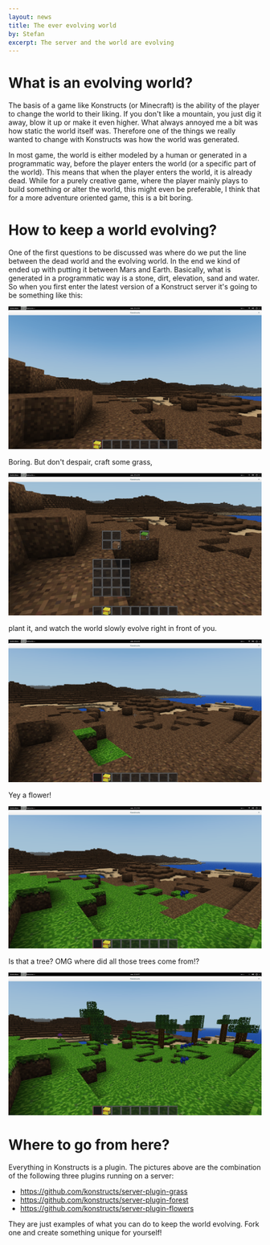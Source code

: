 ```yaml
---
layout: news
title: The ever evolving world
by: Stefan
excerpt: The server and the world are evolving
---
```


# What is an evolving world?

The basis of a game like Konstructs (or Minecraft) is the ability of the player to change the world to their liking. If you don't like a mountain, you just dig it away, blow it up or make it even higher. What always annoyed me a bit was how static the world itself was. Therefore one of the things we really wanted to change with Konstructs was how the world was generated.

In most game, the world is either modeled by a human or generated in a programmatic way, before the player enters the world (or a specific part of the world). This means that when the player enters the world, it is already dead. While for a purely creative game, where the player mainly plays to build something or alter the world, this might even be preferable, I think that for a more adventure oriented game, this is a bit boring.

# How to keep a world evolving?

One of the first questions to be discussed was where do we put the line between the dead world and the evolving world. In the end we kind of ended up with putting it between Mars and Earth. Basically, what is generated in a programmatic way is a stone, dirt, elevation, sand and water. So when you first enter the latest version of a Konstruct server it's going to be something like this:

![Empty and lifeless world](/images/news/empty-world.png)

Boring. But don't despair, craft some grass,

![Craft some grass](/images/news/craft-grass.png)

plant it, and watch the world slowly evolve right in front of you.

![Growing grass](/images/news/growing-grass.png)

Yey a flower!

![A flower](/images/news/growing-grass-flower.png)

Is that a tree? OMG where did all those trees come from!?

![A tree](/images/news/growing-tree.png)

# Where to go from here?

Everything in Konstructs is a plugin. The pictures above are the combination of the following three plugins running on a server:

- https://github.com/konstructs/server-plugin-grass
- https://github.com/konstructs/server-plugin-forest
- https://github.com/konstructs/server-plugin-flowers

They are just examples of what you can do to keep the world evolving. Fork one and create something unique for yourself!
